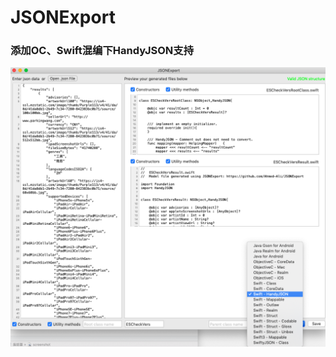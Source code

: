 JSONExport
==========

### 添加OC、Swift混编下HandyJSON支持

![HandyJson](https://raw.githubusercontent.com/shang1219178163/JSONExport/master/ScreenShot/ScreenShot.png)
